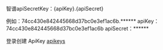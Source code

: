 智谱apiSecretKey：{apiKey}.{apiSecret}

例如：74cc430e842445668d37bc0e3ef1ac6b.******
apiKey：74cc430e842445668d37bc0e3ef1ac6b
apiSecret：******

登录创建 ApiKey <a href="https://open.bigmodel.cn/usercenter/apikeys">apikeys</a>
